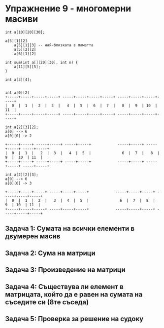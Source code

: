 # Упражнение 9 - многомерни масиви

```
int a[10][20][30];

a[5][1][2]
	a[5][1][3] -- най-близката в паметта
	a[5][2][2]
	a[6][1][2]

int sum(int a[][20][30], int n) {
	a[11][5][5];
}
```


```
int a[3][4];


int a[0][2]
+-----+-----+-----+-----+ -----+-----+-----+-----+ -----+-----+-----+-----+
|  0  |  1  |  2  |  3  |   4  |  5  |  6  |  7  |   8  |  9  | 10  | 11  |
+-----+-----+-----+-----+ -----+-----+-----+-----+ -----+-----+-----+-----+

```

```
int a[2][3][2];
a[0] --> 6
a[0][0] -> 2

+-----+-----+ -----+-----+ -----+-----+            -----+-----+ -----+-----+ -----+-----+
|  0  |  1  |   2  |  3  |   4  |  5  |              6  |  7  |   8  |  9  |  10  | 11  |
+-----+-----+ -----+-----+ -----+-----+            -----+-----+ -----+-----+ -----+-----+

```

```
int a[2][2][3];
a[0] --> 6
a[0][0] -> 3

+-----+-----+-----+ -----+-----+-----+            -----+-----+-----+ -----+-----+-----+
|  0  |  1  |  2  |   3  |  4  |  5  |              6  |  7  |  8  |   9  | 10  | 11  |
+-----+-----+-----+ -----+-----+-----+            -----+-----+-----+ -----+-----+-----+

```

## Задача 1: Сумата на всички елементи в двумерен масив
## Задача 2: Сума на матрици
## Задача 3: Произведение на матрици
## Задача 4: Съществува ли елемент в матрицата, който да е равен на сумата на съседите си (8те съседа)
## Задача 5: Проверка за решение на судоку



